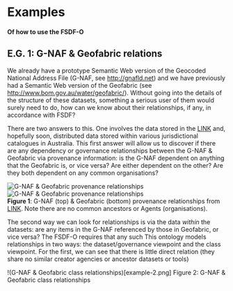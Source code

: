 # Examples
#### Of how to use the FSDF-O

## E.G. 1: G-NAF & Geofabric relations
We already have a prototype Semantic Web version of the Geocoded National Address File (G-NAF, see <http://gnafld.net>) and we have previously had a Semantic Web version of the Geofabric (see <http://www.bom.gov.au/water/geofabric/>). Without going into the details of the structure of these datasets, something a serious user of them would surely need to do, how can we know about their relationships, if any, in accordance with FSDF?  

There are two answers to this. One involves the data stored in the [LINK](http://link.fsdf.org.au) and, hopefully soon, distributed data stored within various jurisdictional catalogues in Australia. This first answer will allow us to discover if there are any dependency or governance relationships between the G-NAF & Geofabric via provenance information: is the G-NAF dependent on anything that the Geofabric is, or vice versa? Are either dependent on the other? Are they both dependent on any common organisations?

![G-NAF & Geofabric provenance relationships](example-01a.png)  
![G-NAF & Geofabric provenance relationships](example-01b.png)  
**Figure 1**: G-NAF (top) & Geofabric (bottom) provenance relationships from [LINK](https://link.fsdf.org.au). Note there are no common ancestors or Agents (organisations).

The second way we can look for relationships is via the data *within* the datasets: are any items in the G-NAF referenced by those in Geofabric, or vice versa? The FSDF-O requires that any such
This ontology models relationships in two ways: the dataset/governance viewpoint and the class viewpoint. For the first, we can see that there is little direct relation (they share no similar creator agencies or  ancestor datasets or tools)

!(G-NAF & Geofabric class relationships)[example-2.png]
Figure 2: G-NAF & Geofabric class relationships
